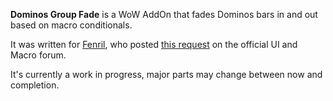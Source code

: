 ﻿**Dominos Group Fade** is a WoW AddOn that fades Dominos bars in and out based on macro conditionals.

It was written for [Fenril](http://us.battle.net/wow/en/character/proudmoore/Fenril/), who posted [this request](http://us.battle.net/wow/en/forum/topic/10670717174) on the official UI and Macro forum.

It's currently a work in progress, major parts may change between now and completion.